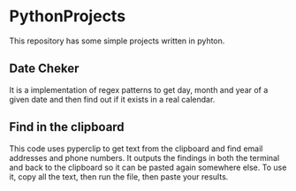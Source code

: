 # PythonProjects
 This repository has some simple projects written in pyhton.
 
 
 ## Date Cheker
 
 It is a implementation of regex patterns to get day, month and year of a given date and then find out if it exists in a real calendar.
 
 ## Find in the clipboard
 
 This code uses pyperclip to get text from the clipboard and find email addresses and phone numbers. It outputs the findings in both the terminal and back to the clipboard so it can be pasted again somewhere else. To use it, copy all the text, then run the file, then paste your results.
